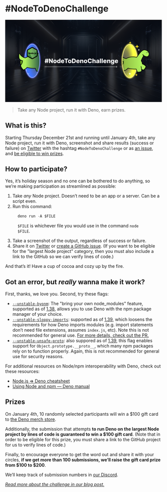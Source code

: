 # #NodeToDenoChallenge

<img src="cover.png">

> Take any Node project, run it with Deno, earn prizes.

## What is this?

Starting Thursday December 21st and running until January 4th, take any Node
project, run it with Deno, screenshot and share results (success or failure) on
[Twitter](https://twitter.com/deno_land) with the hashtag `#NodeToDenoChallenge`
or as [an issue](https://github.com/denoland/nodetodenochallenge/issues), and
[be eligible to win prizes](#prizes).

## How to participate?

Yes, it’s holiday season and no one can be bothered to do anything, so we’re
making participation as streamlined as possible:

1. Take _any_ Node project. Doesn’t need to be an app or a server. Can be a
   script even.
2. Run this command:

<figure>

```jsx
deno run -A $FILE
```

<figcaption>
<code>$FILE</code> is whichever file you would use in the command <code>node $FILE</code>.
</figcaption>

</figure>

3. Take a screenshot of the output, regardless of success or failure.
4. Share it on [Twitter](https://twitter.com/deno_land) or
   [create a GitHub issue](https://github.com/denoland/nodetodenochallenge/issues).
   (If you want to be eligible for the "largest Node project" category, then you
   must also include a link to the GitHub so we can verify lines of code.)

And that’s it! Have a cup of cocoa and cozy up by the fire.

## Got an error, but _really_ wanna make it work?

First, thanks, we love you. Second, try these flags:

- [`--unstable-byonm`](/blog/v1.38#nodejs-compatibility-improvements): The
  "bring your own node_modules" feature, supported as of [1.38](/blog/v1.38),
  allows you to use Deno with the npm package manager of your choice.
- [`--unstable-sloppy-imports`](/blog/v1.39#sloppy-imports): supported as of
  [1.39](/blog/v1.39), which loosens the requirements for how Deno imports
  modules (e.g. import statements don’t need file extensions, assumes
  `index.js`, etc). Note this is not recommended for general use.
  [For more details, check out the PR.](https://github.com/denoland/deno/pull/21464)
- [`--unstable-unsafe-proto`](/blog/v1.39#support-for-objectprototype__proto__):
  also suppored as of [1.39](/blog/v1.39), this flag enables support for
  `Object.prototype.__proto__`, which many npm packages rely on to function
  properly. Again, this is not recommended for general use for security reasons.

For additional resources on Node/npm interoperability with Deno, check out these
resources:

- [Node.js ⇒ Deno cheatsheet](https://docs.deno.com/runtime/manual/references/cheatsheet)
- [Using Node and npm — Deno manual](https://docs.deno.com/runtime/manual/node/)

## Prizes

On January 4th, 10 randomly selected participants will win a $100 gift card to
[the Deno merch store](https://merch.deno.com).

Additionally, the submission that attempts **to run Deno on the largest Node
project by lines of code is guaranteed to win a $100 gift card**. (Note that in
order to be eligible for this prize, you must share a link to the GitHub project
for us to verify lines of code.)

Finally, to encourage everyone to get the word out and share it with your
circles, **if we get more than 100 submissions, we’ll raise the gift card prize
from $100 to $200**.

We’ll keep track of submission numbers in
[our Discord](https://discord.gg/deno).

_[Read more about the challenge in our blog post.](https://deno.com/blog/node-to-deno-challenge)_
